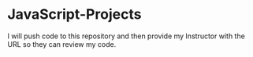 # JavaScript-Projects
I will push code to this repository and then provide my Instructor with the URL so they can review my code.
